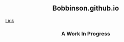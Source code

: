 <p align="center">
    <h2 align="center">Bobbinson.github.io</h2>
    <a href="https://Bobbinson.github.io">Link</a>
    <h3 align="center">A Work In Progress</h3>
</p>
